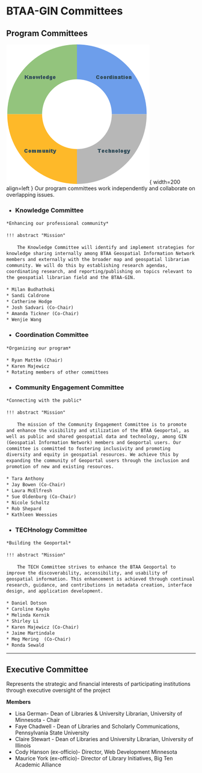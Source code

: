# BTAA-GIN Committees

## Program Committees

![](../images/matrix-committees.png){ width=200 align=left } Our program committees work independently and collaborate on overlapping issues.


<div class="grid cards" markdown>

-    ### Knowledge Committee

    *Enhancing our professional community*
    
    !!! abstract "Mission"
    
		The Knowledge Committee will identify and implement strategies for knowledge sharing internally among BTAA Geospatial Information Network members and externally with the broader map and geospatial librarian community. We will do this by establishing research agendas, coordinating research, and reporting/publishing on topics relevant to the geospatial librarian field and the BTAA-GIN. 

    * Milan Budhathoki
    * Sandi Caldrone
    * Catherine Hodge
    * Josh Sadvari (Co-Chair)
    * Amanda Tickner (Co-Chair)
    * Wenjie Wang

-    ### Coordination Committee

    *Organizing our program*

    * Ryan Mattke (Chair)
    * Karen Majewicz
    * Rotating members of other committees

-    ### Community Engagement Committee

    *Connecting with the public*
    
    !!! abstract "Mission"
    
	    The mission of the Community Engagement Committee is to promote and enhance the visibility and utilization of the BTAA Geoportal, as well as public and shared geospatial data and technology, among GIN (Geospatial Information Network) members and Geoportal users. Our committee is committed to fostering inclusivity and promoting diversity and equity in geospatial resources. We achieve this by expanding the community of Geoportal users through the inclusion and promotion of new and existing resources.
 
    * Tara Anthony
    * Jay Bowen (Co-Chair)
    * Laura McElfresh
    * Sue Oldenburg (Co-Chair)
    * Nicole Scholtz
    * Rob Shepard
    * Kathleen Weessies

-    ### TECHnology Committee

    *Building the Geoportal*
    
    !!! abstract "Mission"
    
		The TECH Committee strives to enhance the BTAA Geoportal to improve the discoverability, accessibility, and usability of geospatial information. This enhancement is achieved through continual research, guidance, and contributions in metadata creation, interface design, and application development.

    * Daniel Dotson
    * Caroline Kayko
    * Melinda Kernik
    * Shirley Li
    * Karen Majewicz (Co-Chair)
    * Jaime Martindale
    * Meg Mering  (Co-Chair)
    * Ronda Sewald

</div>

---

## Executive Committee

Represents the strategic and financial interests of participating institutions through executive oversight of the project

**Members**

* Lisa German- Dean of Libraries & University Librarian, University of Minnesota - Chair
* Faye Chadwell - Dean of Libraries and Scholarly Communications, Pennsylvania State University
* Claire Stewart - Dean of Libraries and University Librarian, University of Illinois
* Cody Hanson (ex-officio)- Director, Web Development Minnesota
* Maurice York (ex-officio)- Director of Library Initiatives, Big Ten Academic Alliance


